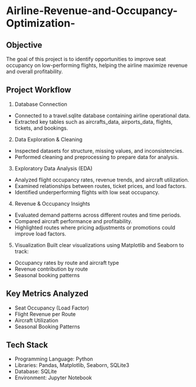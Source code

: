 # Airline-Revenue-and-Occupancy-Optimization-
## Objective

The goal of this project is to identify opportunities to improve seat occupancy on low-performing flights, helping the airline maximize revenue and overall profitability.

## Project Workflow
1.	Database Connection
* Connected to a travel.sqlite database containing airline operational data.
* Extracted key tables such as aircrafts_data, airports_data, flights, tickets, and bookings.
2.	Data Exploration & Cleaning
*	Inspected datasets for structure, missing values, and inconsistencies.
*	Performed cleaning and preprocessing to prepare data for analysis.
3.	Exploratory Data Analysis (EDA)
*	Analyzed flight occupancy rates, revenue trends, and aircraft utilization.
*	Examined relationships between routes, ticket prices, and load factors.
*	Identified underperforming flights with low seat occupancy.
4.	Revenue & Occupancy Insights
*	Evaluated demand patterns across different routes and time periods.
*	Compared aircraft performance and profitability.
*	Highlighted routes where pricing adjustments or promotions could improve load factors.
5.	Visualization
	Built clear visualizations using Matplotlib and Seaborn to track:
*	Occupancy rates by route and aircraft type
*	Revenue contribution by route
*	Seasonal booking patterns
## Key Metrics Analyzed
*	Seat Occupancy (Load Factor)
*	Flight Revenue per Route
*	Aircraft Utilization
*	Seasonal Booking Patterns
## Tech Stack
*	Programming Language: Python
*	Libraries: Pandas, Matplotlib, Seaborn, SQLite3
*	Database: SQLite 
*	Environment: Jupyter Notebook



